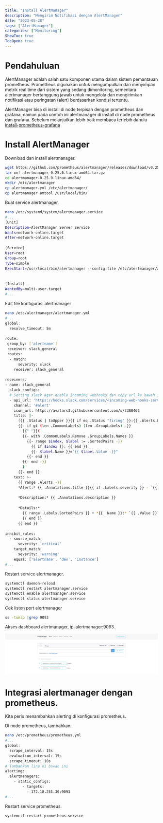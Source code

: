 ```yaml
---
title: "Install AlertManager"
description: "Mengirim Notifikasi dengan AlertManager"
date: "2023-05-28"
tags: ["AlertManager"]
categories: ["Monitoring"]
ShowToc: true
TocOpen: true
---
```


# Pendahuluan

AlertManager adalah salah satu komponen utama dalam sistem pemantauan prometheus. Prometheus digunakan untuk mengumpulkan dan menyimpan metrik real time dari sistem yang sedang dimonitoring, sementara alertmanager bertanggung jawab untuk mengelola dan mengirimkan notifikasi atau peringatan (alert) berdasarkan kondisi tertentu.

AlertManager bisa di install di node terpisah dengan prometheus dan grafana, namun pada contoh ini alertmanager di install di node prometheus dan grafana. Sebelum melanjutkan lebih baik membaca terlebih dahulu [install-prometheus-grafana](https://blog.opstekel.com/posts/prometheus-grafana/)

# Install AlertManager

Download dan install alertmanager.

```bash
wget https://github.com/prometheus/alertmanager/releases/download/v0.25.0/alertmanager-0.25.0.linux-amd64.tar.gz
tar xvf alertmanager-0.25.0.linux-amd64.tar.gz
cd alertmanager-0.25.0.linux-amd64/
mkdir /etc/alertmanager
cp alertmanager.yml /etc/alertmanager/
cp alertmanager amtool /usr/local/bin/
```

Buat service alertmanager.

```bash
nano /etc/systemd/system/alertmanager.service
#...
[Unit]
Description=AlertManager Server Service
Wants=network-online.target
After=network-online.target

[Service]
User=root
Group=root
Type=simple
ExecStart=/usr/local/bin/alertmanager --config.file /etc/alertmanager/alertmanager.yml --web.external-url=http://<ip-node-alertmanager>:9093


[Install]
WantedBy=multi-user.target
#...
```

Edit file konfigurasi alertmanager

```bash
nano /etc/alertmanager/alertmanager.yml
#...
global:
  resolve_timeout: 5m

route:
 group_by: ['alertname']
 receiver: slack_general
 routes:
  - match:
      severity: slack
    receiver: slack_general

receivers:
- name: slack_general
  slack_configs:
  # Setting slack agar enable incoming webhooks dan copy url ke bawah ini.
  - api_url: 'https://hooks.slack.com/services/<incoming-web-hooks-service>'
    channel: '#alert'
    icon_url: https://avatars3.githubusercontent.com/u/3380462
    title: |-
      [{{ .Status | toUpper }}{{ if eq .Status "firing" }}:{{ .Alerts.Firing | len }}{{ end }}] {{ .CommonLabels.alertname }} for {{ .CommonLabels.job }}
      {{- if gt (len .CommonLabels) (len .GroupLabels) -}}
        {{" "}}(
        {{- with .CommonLabels.Remove .GroupLabels.Names }}
          {{- range $index, $label := .SortedPairs -}}
            {{ if $index }}, {{ end }}
            {{- $label.Name }}="{{ $label.Value -}}"
          {{- end }}
        {{- end -}}
        )
      {{- end }}
    text: >-
      {{ range .Alerts -}}
      *Alert:* {{ .Annotations.title }}{{ if .Labels.severity }} - `{{ .Labels.severity }}`{{ end }}

      *Description:* {{ .Annotations.description }}

      *Details:*
        {{ range .Labels.SortedPairs }} • *{{ .Name }}:* `{{ .Value }}`
        {{ end }}
      {{ end }}

inhibit_rules:
  - source_match:
      severity: 'critical'
    target_match:
      severity: 'warning'
    equal: ['alertname', 'dev', 'instance']
#...
```

Restart service alertmanager.

```bash
systemctl daemon-reload
systemctl restart alertmanager.service
systemctl enable alertmanager.service
systemctl status alertmanager.service
```

Cek listen port alertmanager

```bash
ss -tunlp |grep 9093
```

Akses dashboard alertmanager, ip-alertmanager:9093. 

![](/images/alertmanager.png)

# Integrasi alertmanager dengan prometheus.

Kita perlu menambahkan alerting di konfigurasi prometheus.

Di node prometheus, tambahkan:

```bash
nano /etc/prometheus/prometheus.yml
#...
global:
  scrape_interval: 15s
  evaluation_interval: 15s
  scrape_timeout: 10s
# Tambahkan line di bawah ini
alerting:
  alertmanagers:
    - static_configs:
        - targets:
          - 172.18.251.30:9093
#...
```

Restart service prometheus.

```bash
systemctl restart prometheus.service
```